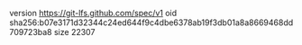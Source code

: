version https://git-lfs.github.com/spec/v1
oid sha256:b07e3171d32344c24ed644f9c4dbe6378ab19f3db01a8a8669468dd709723ba8
size 22307

